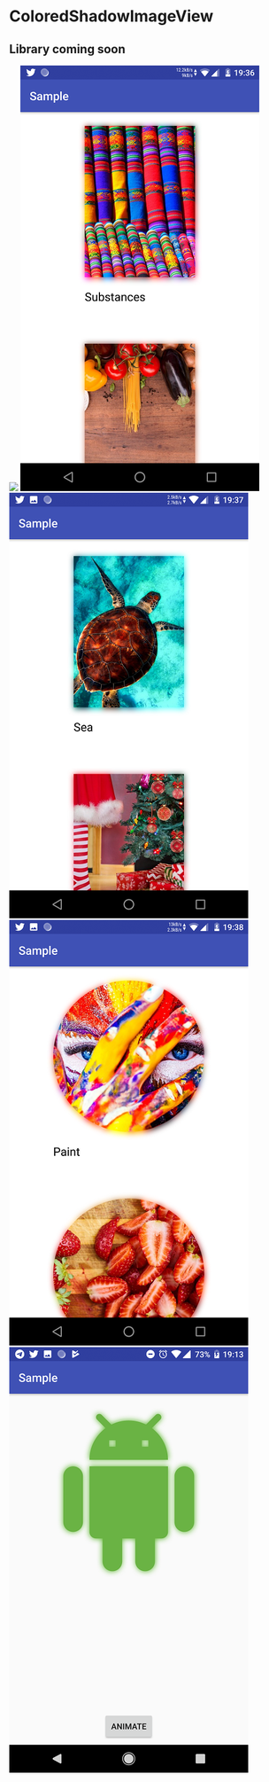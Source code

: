 # ColoredShadowImageView

## Library coming soon

![](screenShots/video.png)
![](screenShots/firstScreen.png)
![](screenShots/secondScreen.png)
![](screenShots/circle.png)
![](screenShots/vector.png)
